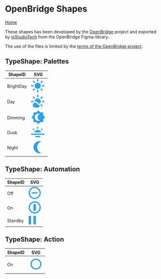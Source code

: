 # OpenBridge Shapes

[Home](../../Wiki/Home.md)

These shapes has been developed by the [OpenBridge](https://www.openbridge.no/) project and exported 
by [ioStudioTech](https://www.iostudiotech.com/) from the OpenBridge Figma-library.

The use of the files is limited by the [terms of the OpenBridge project](https://www.openbridge.no/home/terms-of-use).

## TypeShape: Palettes

|ShapeID|SVG|
|-----|---|
|BrightDay|![Image](Palettes/BrightDay.svg)|
|Day|![Image](Palettes/Day.svg)|
|Dimming|![Image](Palettes/Dimming.svg)|
|Dusk|![Image](Palettes/Dusk.svg)|
|Night|![Image](Palettes/Night.svg)|

## TypeShape: Automation

|ShapeID|SVG|
|-----|---|
|Off|![Image](Automation/Off.svg)|
|On|![Image](Automation/On.svg)|
|Standby|![Image](Automation/Standby.svg)|

## TypeShape: Action

|ShapeID|SVG|
|-----|---|
|On|![Image](Action/On.svg)|
